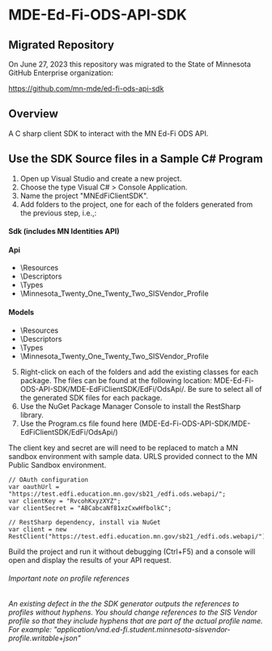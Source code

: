 # MDE-Ed-Fi-ODS-API-SDK

## Migrated Repository
On June 27, 2023 this repository was migrated to the State of Minnesota GitHub Enterprise organization:

https://github.com/mn-mde/ed-fi-ods-api-sdk

## Overview

A C sharp client SDK to interact with the MN Ed-Fi ODS API.

## Use the SDK Source files in a Sample C# Program
1. Open up Visual Studio and create a new project. 
2. Choose the type Visual C# > Console Application. 
3. Name the project "MNEdFiClientSDK".
4. Add folders to the project, one for each of the folders generated from the previous step, i.e.,:

#### Sdk (includes MN Identities API)
#### Api
* \Resources
* \Descriptors
* \Types
* \Minnesota_Twenty_One_Twenty_Two_SISVendor_Profile
#### Models
* \Resources
* \Descriptors
* \Types
* \Minnesota_Twenty_One_Twenty_Two_SISVendor_Profile


5. Right-click on each of the folders and add the existing classes for each package. The files can be found at the following location: MDE-Ed-Fi-ODS-API-SDK/MDE-EdFiClientSDK/EdFi/OdsApi/. Be sure to select all of the generated SDK files for each package.
6. Use the NuGet Package Manager Console to install the RestSharp library. 
7. Use the Program.cs file found here (MDE-Ed-Fi-ODS-API-SDK/MDE-EdFiClientSDK/EdFi/OdsApi/) 

The client key and secret are will need to be replaced to match a MN sandbox environment with sample data.  URLS provided connect to the MN Public Sandbox environment. 

```
// OAuth configuration
var oauthUrl = "https://test.edfi.education.mn.gov/sb21_/edfi.ods.webapi/";
var clientKey = "RvcohKxyzXYZ";
var clientSecret = "ABCabcaNf81xzCxwHfbolkC";
 
// RestSharp dependency, install via NuGet
var client = new RestClient("https://test.edfi.education.mn.gov/sb21_/edfi.ods.webapi/");
```

Build the project and run it without debugging (Ctrl+F5) and a console will open and display the results of your API request.

###### Important note on profile references

_An existing defect in the the SDK generator outputs the references to profiles without hyphens.  You should change references to the SIS Vendor profile so that they include hyphens that are part of the actual profile name. For example:  "application/vnd.ed-fi.student.minnesota-sisvendor-profile.writable+json"_



